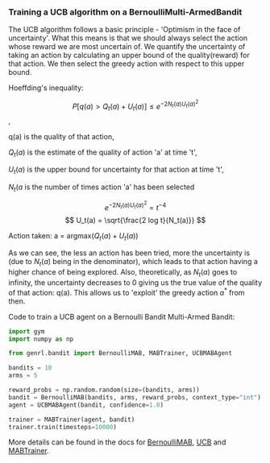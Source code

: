 ### Training a UCB algorithm on a BernoulliMulti-ArmedBandit

The UCB algorithm follows a basic principle - 'Optimism in the face of uncertainty'. What this means is that we should always select the action whose reward we are most uncertain of. We quantify the uncertainty of taking an action by calculating an upper bound of the quality(reward) for that action. We then select the greedy action with respect to this upper bound.

Hoeffding's inequality:

$$ P[q(a) > Q_t(a) + U_t(a)] \le e ^ {-2 N_t(a) U_t(a)^2}$$,

q(a) is the quality of that action,

$Q_t(a)$ is the estimate of the quality of action 'a' at time 't',

$U_t(a)$ is the upper bound for uncertainty for that action at time 't',

$N_t(a$ is the number of times action 'a' has been selected 

$$ e ^ {-2 N_t(a) U_t(a)^2} = t^{-4} $$
$$ U_t(a) = \sqrt{\frac{2 log t}{N_t(a)}} $$

Action taken: a = argmax$(Q_t(a) + U_t(a))$

As we can see, the less an action has been tried, more the uncertainty is (due to $N_t(a)$ being in the denominator), which leads to that action having a higher chance of being explored. Also, theoretically, as ${N_t(a)}$ goes to infinity, the uncertainty decreases to 0 giving us the true value of the quality of that action: q(a). This allows us to 'exploit' the greedy action $a^*$ from then.


Code to train a UCB agent on a Bernoulli Bandit Multi-Armed Bandit:

```python
import gym
import numpy as np

from genrl.bandit import BernoulliMAB, MABTrainer, UCBMABAgent

bandits = 10
arms = 5

reward_probs = np.random.random(size=(bandits, arms))
bandit = BernoulliMAB(bandits, arms, reward_probs, context_type="int")
agent = UCBMABAgent(bandit, confidence=1.0)

trainer = MABTrainer(agent, bandit)
trainer.train(timesteps=10000)
```

More details can be found in the docs for [BernoulliMAB](https://genrl.readthedocs.io/en/latest/api/bandit/genrl.bandit.bandits.multi_armed_bandits.html#genrl.bandit.bandits.multi_armed_bandits.bernoulli_mab.BernoulliMAB), [UCB](https://genrl.readthedocs.io/en/latest/api/bandit/genrl.bandit.agents.mab_agents.html#module-genrl.bandit.agents.mab_agents.ucb) and [MABTrainer](https://genrl.readthedocs.io/en/latest/api/common/bandit.html#module-genrl.bandit.trainer).
